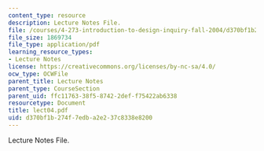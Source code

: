 ```yaml
---
content_type: resource
description: Lecture Notes File.
file: /courses/4-273-introduction-to-design-inquiry-fall-2004/d370bf1b274f7edba2e237c8338e8200_lect04.pdf
file_size: 1869734
file_type: application/pdf
learning_resource_types:
- Lecture Notes
license: https://creativecommons.org/licenses/by-nc-sa/4.0/
ocw_type: OCWFile
parent_title: Lecture Notes
parent_type: CourseSection
parent_uid: ffc11763-38f5-8742-2def-f75422ab6338
resourcetype: Document
title: lect04.pdf
uid: d370bf1b-274f-7edb-a2e2-37c8338e8200
---
```

Lecture Notes File.